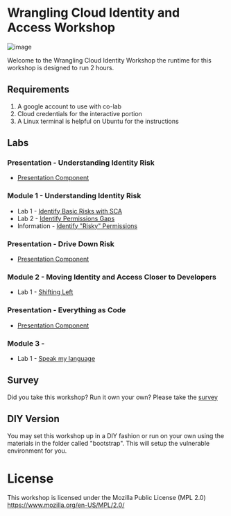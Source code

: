 # Wrangling Cloud Identity and Access Workshop

![image](static/_img/readme/the_cyber.png)

Welcome to the Wrangling Cloud Identity Workshop the runtime for this workshop is designed to run 2 hours.

## Requirements

1. A google account to use with co-lab
2. Cloud credentials for the interactive portion 
3. A Linux terminal is helpful on Ubuntu for the instructions

## Labs 

### Presentation - Understanding Identity Risk
* [Presentation Component](https://docs.google.com/presentation/d/1IxsQGPX6nLpQd_t7WtDKfePjVdQWyxgGqkC9GGtJ3LQ/edit?usp=drive_link)

### Module 1 - Understanding Identity Risk
* Lab 1 - [Identify Basic Risks with SCA](labs/module_1/01-identify-risk-with-static.md)
* Lab 2 - [Identify Permissions Gaps](labs/module_1/02-identifying-permissions-gaps.md)
* Information - [Identify "Risky" Permissions](https://www.datadoghq.com/state-of-cloud-security/)

### Presentation - Drive Down Risk
* [Presentation Component](https://docs.google.com/presentation/d/1fmgdO0ZIbwYEPKHw11GLi2OxvuZ2T3O20Lt6qYmpZ0g/edit?usp=drive_link)

### Module 2 - Moving Identity and Access Closer to Developers
* Lab 1 - [Shifting Left](labs/module_2/01-shifting-left.md)

### Presentation - Everything as Code
* [Presentation Component](https://docs.google.com/presentation/d/1SVTHqWLrOdQxh-SEHCBvZKT2s0SE6eg9zp6K1FCYvBQ/edit?usp=drive_link)

### Module 3 - 
* Lab 1 - [Speak my language](labs/module_3/01-speak-my-language.md)

## Survey

Did you take this workshop?  Run it own your own? Please take the [survey](https://forms.gle/hkR17f8Y8c5JKiJb9)

## DIY Version

You may set this workshop up in a DIY fashion or run on your own using the materials in the folder called 
"bootstrap".  This will setup the vulnerable environment for you.  

# License

This workshop is licensed under the Mozilla Public License (MPL 2.0)
https://www.mozilla.org/en-US/MPL/2.0/